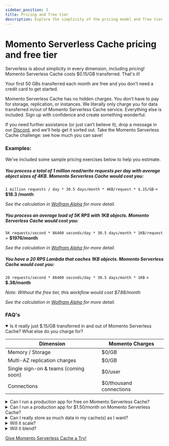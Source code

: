 ```yaml
---
sidebar_position: 3
title: Pricing and free tier
description: Explore the simplicity of the pricing model and free tier information for Momento Serverless Cache
---
```


# Momento Serverless Cache pricing and free tier
Serverless is about simplicity in every dimension, including pricing! Momento Serverless Cache costs $0.15/GB transferred. That's it!

Your first 50 GBs transferred each month are free and you don't need a credit card to get started.

Momento Serverless Cache has no hidden charges. You don’t have to pay for storage, replication, or instances. We literally only charge you for data transferred in/out of Momento Serverless Cache service. Everything else is included. Sign up with confidence and create something wonderful.

 If you need further assistance (or just can’t believe it), drop a message in our [Discord](https://discord.gg/Z7FSXB89), and we’ll help get it sorted out. Take the Momento Serverless Cache challenge: see how much you can save!

### Examples:
We’ve included some sample pricing exercises below to help you estimate.

##### You process a total of 1 million read/write requests per day with average object sizes of 4KB. Momento Serverless Cache would cost you:

`1 million requests / day * 30.5 days/month * 4KB/request * $.15/GB` = **$18.3 /month**

_See the calculation in [Wolfram Alpha](https://www.wolframalpha.com/input?i=1+million%2F+day+*+4KB+*+%24.15%2FGB+to+%24%2Fmonth) for more detail._

##### You process an average load of 5K RPS with 1KB objects. Momento Serverless Cache would cost you:

`5K requests/second * 86400 seconds/day * 30.5 days/month * 1KB/request` = **$1976/month**

_See the calculation in [Wolfram Alpha](https://www.wolframalpha.com/input?i=5000%2Fsecond+*+1KB++*+%24.15%2FGB+to+%24%2Fmonth) for more detail._

##### You have a 20 RPS Lambda that caches 1KB objects. Momento Serverless Cache would cost you:

`20 requests/second * 86400 seconds/day * 30.5 days/month * 1KB` = **$.38/month**

_Note: Without the free tier, this workflow would cost $7.88/month_

_See the calculation in [Wolfram Alpha](https://www.wolframalpha.com/input?i=%28%2820+requests%2Fsecond+*+1KB%2Frequest%29+-+50GB+%2Fmonth%29+*+%24.15%2FGB+to+%24%2Fmonth) for more detail._

### FAQ's 
<details open>
  <summary>Is it really just $.15/GB transferred in and out of Momento Serverless Cache? What else do you charge for?</summary>

| Dimension                            | Momento Charges         |
|--------------------------------------|-------------------------|
| Memory / Storage                     | $0/GB                   |
| Multi-AZ replication charges         | $0/GB                   |
| Single sign-on & teams (coming soon) | $0/user                 |
| Connections                          | $0/thousand connections |
  
 </details>

<details>
<summary>Can I run a production app for free on Momento Serverless Cache?</summary>
Absolutely! Our free tier and low usage tiers are as fast, as available, and as secure as our at scale service. You get all our availability features like multi-AZ replication, hot key protection, and automatic scaling to handle bursts. You even get all our security features for free (end-to-end encryption, per request authentication, TLS).

We frequently find customers provisioning an entire cluster to handle low-RPS workflows. If you want them to be HA, you need multiple nodes. If you believe in CICD, you likely have a similarly sized cluster in staging—and maybe even in dev. That adds up! Turn off those machines—and save the environment. Go Momento!
</details>

<details>
  <summary>Can I run a production app for $1.50/month on Momento Serverless Cache?</summary>
Absolutely! If you are transferring 60 GB of data in/out of Momento Serverless Cache each month, you get the first 50GB free each month and pay $0.15/GB for the remaining 10GB each month. Access enterprise-grade availability, security, and performance at any scale with Momento.


As crazy as it sounds, we are not the first to do this. You can experience this with other serverless services like Amazon DynamoDB, Amazon S3, and more—we are just bringing serverless to caching!
</details>

<details>
  <summary>Can I really store as much data in my cache(s) as I want?</summary>
Heck yeah! You are billed for the inbound and outbound transfer of data, not for the volume of data in your cache.
</details>

<details>
  <summary>Will it scale?</summary>
Hell yes! Momento Serverless Cache is the best way to future-proof your caching story. You can add Momento Serverless Cache *extremely* quickly—and it just fades into the background whether you are doing 1 RPS or 1 million RPS. You just pay for what you use—so you get a scalable cache without spending a lot of cash.
</details>
  
<details>
  <summary>Will it blend?</summary>
We do not recommend putting Momento Serverless Cache in a blender as it may void the warranty of your blender, but Momento Serverless Cache  is robust with enterprise grade security and availability. Momento Serverless Cache does blend seamlessly with your current cloud setup, whether you're on AWS, GCP, Azure, or multi-cloud!
</details>

[Give Momento Serverless Cache a Try!](./../getting-started)
